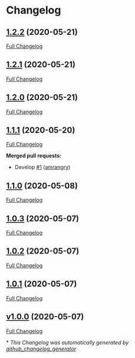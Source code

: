 # Changelog

## [1.2.2](https://github.com/amrangry/ClockWise/tree/1.2.2) (2020-05-21)

[Full Changelog](https://github.com/amrangry/ClockWise/compare/1.2.1...1.2.2)

## [1.2.1](https://github.com/amrangry/ClockWise/tree/1.2.1) (2020-05-21)

[Full Changelog](https://github.com/amrangry/ClockWise/compare/1.2.0...1.2.1)

## [1.2.0](https://github.com/amrangry/ClockWise/tree/1.2.0) (2020-05-21)

[Full Changelog](https://github.com/amrangry/ClockWise/compare/1.1.1...1.2.0)

## [1.1.1](https://github.com/amrangry/ClockWise/tree/1.1.1) (2020-05-20)

[Full Changelog](https://github.com/amrangry/ClockWise/compare/1.1.0...1.1.1)

**Merged pull requests:**

- Develop [\#1](https://github.com/amrangry/ClockWise/pull/1) ([amrangry](https://github.com/amrangry))

## [1.1.0](https://github.com/amrangry/ClockWise/tree/1.1.0) (2020-05-08)

[Full Changelog](https://github.com/amrangry/ClockWise/compare/1.0.3...1.1.0)

## [1.0.3](https://github.com/amrangry/ClockWise/tree/1.0.3) (2020-05-07)

[Full Changelog](https://github.com/amrangry/ClockWise/compare/1.0.2...1.0.3)

## [1.0.2](https://github.com/amrangry/ClockWise/tree/1.0.2) (2020-05-07)

[Full Changelog](https://github.com/amrangry/ClockWise/compare/1.0.1...1.0.2)

## [1.0.1](https://github.com/amrangry/ClockWise/tree/1.0.1) (2020-05-07)

[Full Changelog](https://github.com/amrangry/ClockWise/compare/v1.0.0...1.0.1)

## [v1.0.0](https://github.com/amrangry/ClockWise/tree/v1.0.0) (2020-05-07)

[Full Changelog](https://github.com/amrangry/ClockWise/compare/1228a485ab1cf308d9c3e85c31d58540aed7725a...v1.0.0)



\* *This Changelog was automatically generated by [github_changelog_generator](https://github.com/github-changelog-generator/github-changelog-generator)*
